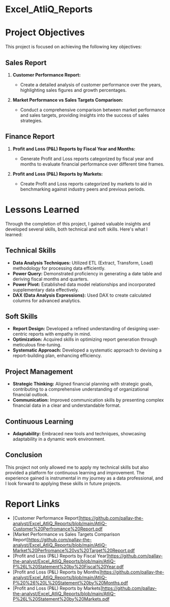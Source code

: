 # Excel_AtliQ_Reports

# Project Objectives

This project is focused on achieving the following key objectives:

## Sales Report

1. **Customer Performance Report:**
   - Create a detailed analysis of customer performance over the years, highlighting sales figures and growth percentages.

2. **Market Performance vs Sales Targets Comparison:**
   - Conduct a comprehensive comparison between market performance and sales targets, providing insights into the success of sales strategies.

## Finance Report

1. **Profit and Loss (P&L) Reports by Fiscal Year and Months:**
   - Generate Profit and Loss reports categorized by fiscal year and months to evaluate financial performance over different time frames.

2. **Profit and Loss (P&L) Reports by Markets:**
   - Create Profit and Loss reports categorized by markets to aid in benchmarking against industry peers and previous periods.

# Lessons Learned

Through the completion of this project, I gained valuable insights and developed several skills, both technical and soft skills. Here's what I learned:

## Technical Skills

- **Data Analysis Techniques:** Utilized ETL (Extract, Transform, Load) methodology for processing data efficiently.
- **Power Query:** Demonstrated proficiency in generating a date table and deriving fiscal months and quarters.
- **Power Pivot:** Established data model relationships and incorporated supplementary data effectively.
- **DAX (Data Analysis Expressions):** Used DAX to create calculated columns for advanced analytics.

## Soft Skills

- **Report Design:** Developed a refined understanding of designing user-centric reports with empathy in mind.
- **Optimization:** Acquired skills in optimizing report generation through meticulous fine-tuning.
- **Systematic Approach:** Developed a systematic approach to devising a report-building plan, enhancing efficiency.

## Project Management

- **Strategic Thinking:** Aligned financial planning with strategic goals, contributing to a comprehensive understanding of organizational financial outlook.
- **Communication:** Improved communication skills by presenting complex financial data in a clear and understandable format.

## Continuous Learning

- **Adaptability:** Embraced new tools and techniques, showcasing adaptability in a dynamic work environment.

## Conclusion

This project not only allowed me to apply my technical skills but also provided a platform for continuous learning and improvement. The experience gained is instrumental in my journey as a data professional, and I look forward to applying these skills in future projects.

# Report Links

- [Customer Performance Report]https://github.com/pallav-the-analyst/Excel_AtliQ_Reports/blob/main/AtliQ-Customer%20Perfromance%20Report.pdf
- [Market Performance vs Sales Targets Comparison Report]https://github.com/pallav-the-analyst/Excel_AtliQ_Reports/blob/main/AtliQ-Market%20Perfromance%20vs%20Target%20Report.pdf
- [Profit and Loss (P&L) Reports by Fiscal Year]https://github.com/pallav-the-analyst/Excel_AtliQ_Reports/blob/main/AtliQ-P%26L%20Statement%20by%20Fiscal%20Year.pdf
- [Profit and Loss (P&L) Reports by Months]https://github.com/pallav-the-analyst/Excel_AtliQ_Reports/blob/main/AtliQ-P%20%26%20L%20Statement%20by%20Months.pdf
- [Profit and Loss (P&L) Reports by Markets]https://github.com/pallav-the-analyst/Excel_AtliQ_Reports/blob/main/AtliQ-P%26L%20Statement%20by%20Markets.pdf
